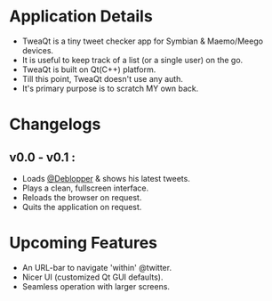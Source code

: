 Application Details
===================
* TweaQt is a tiny tweet checker app for Symbian & Maemo/Meego devices.
* It is useful to keep track of a list (or a single user) on the go.
* TweaQt is built on Qt(C++) platform.
* Till this point, TweaQt doesn't use any auth.
* It's primary purpose is to scratch MY own back.


Changelogs
==========
v0.0 - v0.1 :
-------------
* Loads [@Deblopper](http://twitter.com/Deblopper) & shows his latest tweets.
* Plays a clean, fullscreen interface.
* Reloads the browser on request.
* Quits the application on request.


Upcoming Features
=================
* An URL-bar to navigate 'within' @twitter.
* Nicer UI (customized Qt GUI defaults).
* Seamless operation with larger screens.